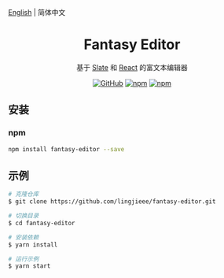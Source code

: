 [English](README.md) | 简体中文

<h1 align="center">Fantasy Editor</h1>

<div align="center">

基于 [Slate](https://github.com/ianstormtaylor/slate) 和 [React](https://github.com/facebook/react) 的富文本编辑器

[![GitHub](https://img.shields.io/github/license/lingjieee/fantasy-editor)](LICENSE)
[![npm](https://img.shields.io/npm/v/fantasy-editor)](https://www.npmjs.com/package/fantasy-editor)
[![npm](https://img.shields.io/npm/dm/fantasy-editor)](https://www.npmjs.com/package/fantasy-editor)

</div>

## 安装

### npm

```bash | pure
npm install fantasy-editor --save
```

## 示例

```bash | pure
# 克隆仓库
$ git clone https://github.com/lingjieee/fantasy-editor.git

# 切换目录
$ cd fantasy-editor

# 安装依赖
$ yarn install

# 运行示例
$ yarn start
```
